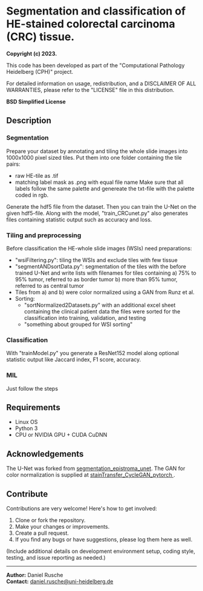 # Segmentation and classification of HE-stained colorectal carcinoma (CRC) tissue.


**Copyright (c) 2023.**

This code has been developed as part of the "Computational Pathology Heidelberg (CPH)" project.

For detailed information on usage, redistribution, and a DISCLAIMER OF ALL WARRANTIES, please refer to the "LICENSE" file in this distribution.

**BSD Simplified License**


## Description

### Segmentation

Prepare your dataset by annotating and tiling the whole slide images into 1000x1000 pixel sized tiles. Put them into one folder containing the tile pairs: 
  - raw HE-tile as .tif 
  - matching label mask as .png with equal file name 
Make sure that all labels follow the same palette and genereate the txt-file with the palette coded in rgb.

Generate the hdf5 file from the dataset. Then you can train the U-Net on the given hdf5-file. Along with the model, "train_CRCunet.py" also generates files containing statistic output such as accuracy and loss. 

### Tiling and preprocessing
Before classification the HE-whole slide images (WSIs) need preparations: 
  - "wsiFiltering.py": tiling the WSIs and exclude tiles with few tissue
  - "segmentANDsortData.py": segmentation of the tiles with the before trained U-Net and write lists with filenames for tiles containing
    a) 75% to 95% tumor, referred to as border tumor
    b) more than 95% tumor, referred to as central tumor
  - Tiles from a) and b) were color normalized using a GAN from Runz et al.
  - Sorting:
    - "sortNormalized2Datasets.py" with an additional excel sheet containing the clinical patient data the files were sorted for the     classification into training, validation, and testing
    - "something about grouped for WSI sorting"
  
### Classification
With "trainModel.py" you generate a ResNet152 model along optional statistic output like Jaccard index, F1 score, accuracy. 

### MIL
Just follow the steps

## Requirements
- Linux OS
- Python 3
- CPU or NVIDIA GPU + CUDA CuDNN

## Acknowledgements
The U-Net was forked from [segmentation_epistroma_unet](https://github.com/choosehappy/PytorchDigitalPathology/tree/master/segmentation_epistroma_unet). The GAN for color normalization is supplied at [
stainTransfer_CycleGAN_pytorch ](https://github.com/m4ln/stainTransfer_CycleGAN_pytorch).

## Contribute
Contributions are very welcome! Here's how to get involved:

1. Clone or fork the repository.
2. Make your changes or improvements.
3. Create a pull request.
4. If you find any bugs or have suggestions, please log them here as well.

(Include additional details on development environment setup, coding style, testing, and issue reporting as needed.)

---
**Author:** Daniel Rusche <br>
**Contact:** [daniel.rusche@uni-heidelberg.de](mailto:daniel.rusche@uni-heidelberg.de)

